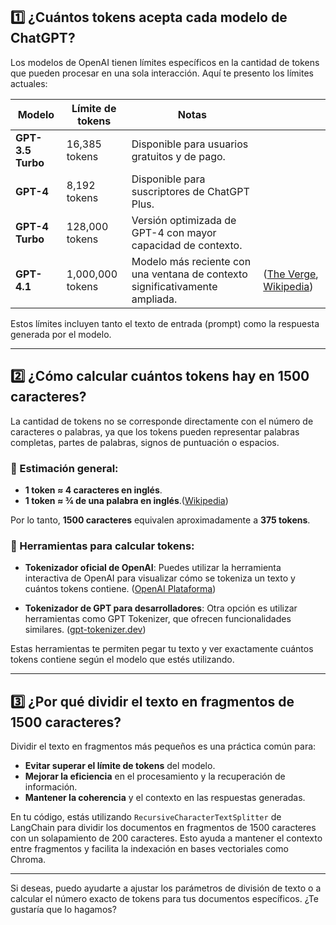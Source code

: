 ## 1️⃣ ¿Cuántos tokens acepta cada modelo de ChatGPT?

Los modelos de OpenAI tienen límites específicos en la cantidad de tokens que pueden procesar en una sola interacción. Aquí te presento los límites actuales:

| Modelo            | Límite de tokens | Notas                                                                         |                                  |
| ----------------- | ---------------- | ----------------------------------------------------------------------------- | -------------------------------- |
| **GPT-3.5 Turbo** | 16,385 tokens    | Disponible para usuarios gratuitos y de pago.                                 |                                  |
| **GPT-4**         | 8,192 tokens     | Disponible para suscriptores de ChatGPT Plus.                                 |                                  |
| **GPT-4 Turbo**   | 128,000 tokens   | Versión optimizada de GPT-4 con mayor capacidad de contexto.                  |                                  |
| **GPT-4.1**       | 1,000,000 tokens | Modelo más reciente con una ventana de contexto significativamente ampliada.  | ([The Verge][1], [Wikipedia][2]) |

Estos límites incluyen tanto el texto de entrada (prompt) como la respuesta generada por el modelo.

---

## 2️⃣ ¿Cómo calcular cuántos tokens hay en 1500 caracteres?

La cantidad de tokens no se corresponde directamente con el número de caracteres o palabras, ya que los tokens pueden representar palabras completas, partes de palabras, signos de puntuación o espacios.

### 🔹 Estimación general:

* **1 token ≈ 4 caracteres en inglés**.
* **1 token ≈ ¾ de una palabra en inglés**.([Wikipedia][3])

Por lo tanto, **1500 caracteres** equivalen aproximadamente a **375 tokens**.

### 🔹 Herramientas para calcular tokens:

* **Tokenizador oficial de OpenAI**: Puedes utilizar la herramienta interactiva de OpenAI para visualizar cómo se tokeniza un texto y cuántos tokens contiene. ([OpenAI Plataforma][4])

* **Tokenizador de GPT para desarrolladores**: Otra opción es utilizar herramientas como GPT Tokenizer, que ofrecen funcionalidades similares. ([gpt-tokenizer.dev][5])

Estas herramientas te permiten pegar tu texto y ver exactamente cuántos tokens contiene según el modelo que estés utilizando.

---

## 3️⃣ ¿Por qué dividir el texto en fragmentos de 1500 caracteres?

Dividir el texto en fragmentos más pequeños es una práctica común para:

* **Evitar superar el límite de tokens** del modelo.
* **Mejorar la eficiencia** en el procesamiento y la recuperación de información.
* **Mantener la coherencia** y el contexto en las respuestas generadas.

En tu código, estás utilizando `RecursiveCharacterTextSplitter` de LangChain para dividir los documentos en fragmentos de 1500 caracteres con un solapamiento de 200 caracteres. Esto ayuda a mantener el contexto entre fragmentos y facilita la indexación en bases vectoriales como Chroma.

---

Si deseas, puedo ayudarte a ajustar los parámetros de división de texto o a calcular el número exacto de tokens para tus documentos específicos. ¿Te gustaría que lo hagamos?

[1]: https://www.theverge.com/news/667507/openai-chatgpt-gpt-4-1-ai-model-general-availability?utm_source=chatgpt.com "OpenAI's flagship GPT-4.1 model is now in ChatGPT"
[2]: https://es.wikipedia.org/wiki/GPT-4?utm_source=chatgpt.com "GPT-4"
[3]: https://es.wikipedia.org/wiki/GPT-4o?utm_source=chatgpt.com "GPT-4o"
[4]: https://platform.openai.com/tokenizer?utm_source=chatgpt.com "Tokenizer | OpenAI Platform"
[5]: https://gpt-tokenizer.dev/?utm_source=chatgpt.com "gpt-tokenizer playground"
